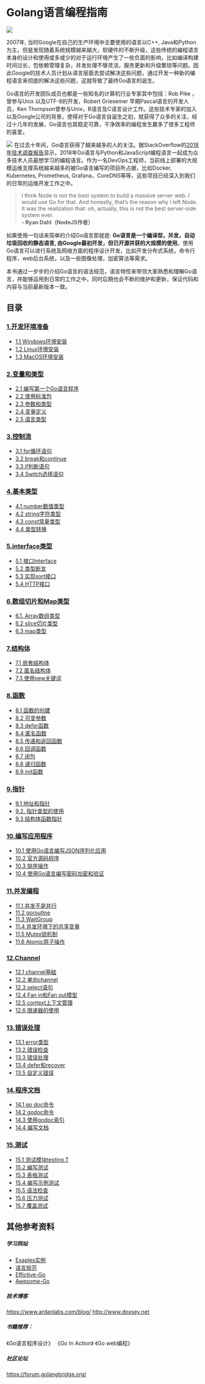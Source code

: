 # Golang语言编程指南

![](https://github.com/zhangmingkai4315/golang-essentials/blob/master/public/golang.png?raw=true)

2007年, 当时Google在自己的生产环境中主要使用的语言以C++, Java和Python为主，但是发现随着系统规模越来越大，软硬件的不断升级，这些传统的编程语言本身的设计和使用或多或少的对于运行环境产生了一些负面的影响，比如编译构建时间过长，包依赖管理复杂，并发处理不够灵活，服务更新和升级繁琐等问题。因此Google的技术人员计划从语言层面去尝试解决这些问题，通过开发一种新的编程语言来彻底的解决这些问题，这就导致了最终Go语言的诞生。

Go语言的开发团队成员也都是一些知名的计算机行业专家其中包括：Rob Pike ，曾参与Unix 以及UTF-8的开发，Robert Griesemer 早期Pascal语言的开发人员，Ken Thompson曾参与Unix，B语言及C语言设计工作。这些技术专家的加入以及Google公司的背景，使得对于Go语言自诞生之初，就获得了众多的关注，经过十几年的发展，Go语言也其稳定可靠，干净效率的编程发生赢多了很多工程师的喜爱。

![](https://github.com/zhangmingkai4315/golang-essentials/blob/master/public/stackoverflow-golang-wanted.PNG?raw=true)
在过去十年间，Go语言获得了越来越多的人的关注。据StackOverflow的[2018年技术调查报告](https://insights.stackoverflow.com/survey/2018/)显示，2018年Go语言与Python和JavaScript编程语言一起成为众多技术人员最想学习的编程语言。作为一名DevOps工程师，当前线上部署的大规模运维支撑系统越来越多的被Go语言编写的项目所占据，比如Docker, Kubernetes, Prometheus, Grafana，CoreDNS等等，这些项目已经深入到我们的日常的运维开发工作之中。


>  I think Node is not the best system to build a massive server web. I would use Go for that. And honestly, that’s the reason why I left Node. It was the realization that: oh, actually, this is not the best server-side system ever.                
                                    **- Ryan Dahl（NodeJS作者）**

如果使用一句话来简单的介绍Go语言那就是: **Go语言是一个编译型，并发，自动垃圾回收的静态语言, 由Google最初开发，但已开源并获的大规模的使用**。使用Go语言可以进行系统及网络方面的程序设计开发，比如开发分布式系统，命令行程序，web后台系统，以及一些图像处理，加密算法等需求。

本书通过一步步的介绍Go语言的语法规范，语言特性来带领大家熟悉和理解Go语言，并能够运用到日常的工作之中，同时后期也会不断的维护和更新，保证代码和内容与当前最新版本一致。

## 目录

### [1.开发环境准备](https://github.com/zhangmingkai4315/golang-essentials/tree/master/01-%E5%BC%80%E5%8F%91%E7%8E%AF%E5%A2%83%E5%AE%89%E8%A3%85)
- [1.1 Windows环境安装](https://github.com/zhangmingkai4315/golang-essentials/tree/master/01-%E5%BC%80%E5%8F%91%E7%8E%AF%E5%A2%83%E5%AE%89%E8%A3%85#11-windows%E7%8E%AF%E5%A2%83)
- [1.2 Linux环境安装](https://github.com/zhangmingkai4315/golang-essentials/tree/master/01-%E5%BC%80%E5%8F%91%E7%8E%AF%E5%A2%83%E5%AE%89%E8%A3%85#12-linux%E7%8E%AF%E5%A2%83)
- [1.3 MacOS环境安装](https://github.com/zhangmingkai4315/golang-essentials/tree/master/01-%E5%BC%80%E5%8F%91%E7%8E%AF%E5%A2%83%E5%AE%89%E8%A3%85#12-linux%E7%8E%AF%E5%A2%83)

### [2.变量和类型](https://github.com/zhangmingkai4315/golang-essentials/tree/master/02-%E5%8F%98%E9%87%8F%E5%92%8C%E7%B1%BB%E5%9E%8B)
- [2.1 编写第一个Go语言程序](https://github.com/zhangmingkai4315/golang-essentials/tree/master/02-%E5%8F%98%E9%87%8F%E5%92%8C%E7%B1%BB%E5%9E%8B#21-%E7%BC%96%E5%86%99%E7%AC%AC%E4%B8%80%E4%B8%AAgo%E8%AF%AD%E8%A8%80%E7%A8%8B%E5%BA%8F)
- [2.2 使用标准包](https://github.com/zhangmingkai4315/golang-essentials/tree/master/02-%E5%8F%98%E9%87%8F%E5%92%8C%E7%B1%BB%E5%9E%8B#22-%E4%BD%BF%E7%94%A8%E6%A0%87%E5%87%86%E5%8C%85)
- [2.3 参数和类型](https://github.com/zhangmingkai4315/golang-essentials/tree/master/02-%E5%8F%98%E9%87%8F%E5%92%8C%E7%B1%BB%E5%9E%8B#23-%E5%8F%82%E6%95%B0%E5%92%8C%E7%B1%BB%E5%9E%8B)
- [2.4 变量定义](https://github.com/zhangmingkai4315/golang-essentials/tree/master/02-%E5%8F%98%E9%87%8F%E5%92%8C%E7%B1%BB%E5%9E%8B#24-go%E8%AF%AD%E8%A8%80%E4%B8%AD%E7%9A%84%E5%8F%98%E9%87%8F%E5%AE%9A%E4%B9%89)
- [2.5 语言类型](https://github.com/zhangmingkai4315/golang-essentials/tree/master/02-%E5%8F%98%E9%87%8F%E5%92%8C%E7%B1%BB%E5%9E%8B#25-%E7%B1%BB%E5%9E%8B)
### [3.控制流](https://github.com/zhangmingkai4315/golang-essentials/tree/master/03-%E6%8E%A7%E5%88%B6%E6%B5%81)

- [3.1 for循环语句](https://github.com/zhangmingkai4315/golang-essentials/tree/master/03-%E6%8E%A7%E5%88%B6%E6%B5%81#31-for%E5%BE%AA%E7%8E%AF%E8%AF%AD%E5%8F%A5)
- [3.2 break和continue](https://github.com/zhangmingkai4315/golang-essentials/tree/master/03-%E6%8E%A7%E5%88%B6%E6%B5%81#32-break%E5%92%8Ccontinue)
- [3.3 if判断语句](https://github.com/zhangmingkai4315/golang-essentials/tree/master/03-%E6%8E%A7%E5%88%B6%E6%B5%81#32-break%E5%92%8Ccontinue)
- [3.4 Switch选择语句](https://github.com/zhangmingkai4315/golang-essentials/tree/master/03-%E6%8E%A7%E5%88%B6%E6%B5%81#34-switch%E9%80%89%E6%8B%A9%E8%AF%AD%E5%8F%A5)

### [4.基本类型](https://github.com/zhangmingkai4315/golang-essentials/tree/master/04-%E5%9F%BA%E6%9C%AC%E7%B1%BB%E5%9E%8B)

- [4.1 number数值类型](https://github.com/zhangmingkai4315/golang-essentials/tree/master/04-%E5%9F%BA%E6%9C%AC%E7%B1%BB%E5%9E%8B#41-number%E6%95%B0%E5%80%BC%E7%B1%BB%E5%9E%8B)
- [4.2 string字符类型](https://github.com/zhangmingkai4315/golang-essentials/tree/master/04-%E5%9F%BA%E6%9C%AC%E7%B1%BB%E5%9E%8B#42-string%E5%AD%97%E7%AC%A6%E7%B1%BB%E5%9E%8B)
- [4.3 const常量类型](https://github.com/zhangmingkai4315/golang-essentials/tree/master/04-%E5%9F%BA%E6%9C%AC%E7%B1%BB%E5%9E%8B#43-const%E5%B8%B8%E9%87%8F%E7%B1%BB%E5%9E%8B)
- [4.4 类型转换](https://github.com/zhangmingkai4315/golang-essentials/tree/master/04-%E5%9F%BA%E6%9C%AC%E7%B1%BB%E5%9E%8B#44-%E7%B1%BB%E5%9E%8B%E8%BD%AC%E6%8D%A2)

### [5.interface类型](https://github.com/zhangmingkai4315/golang-essentials/tree/master/05-interface%E7%B1%BB%E5%9E%8B)

- [5.1 接口Interface](https://github.com/zhangmingkai4315/golang-essentials/tree/master/05-interface%E7%B1%BB%E5%9E%8B#51-%E6%8E%A5%E5%8F%A3interface)
- [5.2 类型断言](https://github.com/zhangmingkai4315/golang-essentials/tree/master/05-interface%E7%B1%BB%E5%9E%8B#52-%E7%B1%BB%E5%9E%8B%E6%96%AD%E8%A8%80)
- [5.3 实现sort接口](https://github.com/zhangmingkai4315/golang-essentials/tree/master/05-interface%E7%B1%BB%E5%9E%8B#53-%E5%AE%9E%E7%8E%B0sort%E6%8E%A5%E5%8F%A3)
- [5.4 HTTP接口]()

### [6.数组切片和Map类型](https://github.com/zhangmingkai4315/golang-essentials/tree/master/06-%E6%95%B0%E7%BB%84%E5%88%87%E7%89%87%E5%92%8CMap%E7%B1%BB%E5%9E%8B)
- [6.1. Array数组类型](https://github.com/zhangmingkai4315/golang-essentials/tree/master/06-%E6%95%B0%E7%BB%84%E5%88%87%E7%89%87%E5%92%8CMap%E7%B1%BB%E5%9E%8B#61-array%E6%95%B0%E7%BB%84%E7%B1%BB%E5%9E%8B)
- [6.2 slice切片类型](https://github.com/zhangmingkai4315/golang-essentials/tree/master/06-%E6%95%B0%E7%BB%84%E5%88%87%E7%89%87%E5%92%8CMap%E7%B1%BB%E5%9E%8B#62-slice%E5%88%87%E7%89%87%E7%B1%BB%E5%9E%8B)
- [6.3 map类型](https://github.com/zhangmingkai4315/golang-essentials/tree/master/06-%E6%95%B0%E7%BB%84%E5%88%87%E7%89%87%E5%92%8CMap%E7%B1%BB%E5%9E%8B#63-map%E7%B1%BB%E5%9E%8B)
### [7.结构体](https://github.com/zhangmingkai4315/golang-essentials/tree/master/07-%E7%BB%93%E6%9E%84%E4%BD%93)
- [7.1 嵌套结构体](https://github.com/zhangmingkai4315/golang-essentials/tree/master/07-%E7%BB%93%E6%9E%84%E4%BD%93#71-%E5%B5%8C%E5%A5%97%E7%BB%93%E6%9E%84%E4%BD%93)
- [7.2 匿名结构体](https://github.com/zhangmingkai4315/golang-essentials/tree/master/07-%E7%BB%93%E6%9E%84%E4%BD%93#72-%E5%8C%BF%E5%90%8D%E7%BB%93%E6%9E%84%E4%BD%93)
- [7.3 使用new关键词](https://github.com/zhangmingkai4315/golang-essentials/tree/master/07-%E7%BB%93%E6%9E%84%E4%BD%93#73-%E4%BD%BF%E7%94%A8new%E5%85%B3%E9%94%AE%E8%AF%8D)

### [8.函数](https://github.com/zhangmingkai4315/golang-essentials/tree/master/08-%E5%87%BD%E6%95%B0)
- [8.1 函数的创建](https://github.com/zhangmingkai4315/golang-essentials/tree/master/08-%E5%87%BD%E6%95%B0#81-%E5%87%BD%E6%95%B0%E7%9A%84%E5%88%9B%E5%BB%BA)
- [8.2 可变参数](https://github.com/zhangmingkai4315/golang-essentials/tree/master/08-%E5%87%BD%E6%95%B0#82-%E5%8F%AF%E5%8F%98%E5%8F%82%E6%95%B0)
- [8.3 defer函数](https://github.com/zhangmingkai4315/golang-essentials/tree/master/08-%E5%87%BD%E6%95%B0#83-defer%E5%87%BD%E6%95%B0)
- [8.4 匿名函数](https://github.com/zhangmingkai4315/golang-essentials/tree/master/08-%E5%87%BD%E6%95%B0#84-%E5%8C%BF%E5%90%8D%E5%87%BD%E6%95%B0)
- [8.5 传递和返回函数](https://github.com/zhangmingkai4315/golang-essentials/tree/master/08-%E5%87%BD%E6%95%B0#85-%E4%BC%A0%E9%80%92%E5%92%8C%E8%BF%94%E5%9B%9E%E5%87%BD%E6%95%B0)
- [8.6 回调函数](https://github.com/zhangmingkai4315/golang-essentials/tree/master/08-%E5%87%BD%E6%95%B0#86-%E5%9B%9E%E8%B0%83%E5%87%BD%E6%95%B0)
- [8.7 闭包](https://github.com/zhangmingkai4315/golang-essentials/tree/master/08-%E5%87%BD%E6%95%B0#82-%E9%97%AD%E5%8C%85)
- [8.8 递归函数](https://github.com/zhangmingkai4315/golang-essentials/tree/master/08-%E5%87%BD%E6%95%B0#88-%E9%80%92%E5%BD%92%E5%87%BD%E6%95%B0)
- [8.9 init函数](https://github.com/zhangmingkai4315/golang-essentials/tree/master/08-%E5%87%BD%E6%95%B0#89-init%E5%87%BD%E6%95%B0)
### [9.指针](https://github.com/zhangmingkai4315/golang-essentials/tree/master/09-%E6%8C%87%E9%92%88)
- [9.1 地址和指针](https://github.com/zhangmingkai4315/golang-essentials/tree/master/09-%E6%8C%87%E9%92%88#91--%E5%9C%B0%E5%9D%80%E5%92%8C%E6%8C%87%E9%92%88)
- [9.2. 指针类型的使用](https://github.com/zhangmingkai4315/golang-essentials/tree/master/09-%E6%8C%87%E9%92%88#92-%E6%8C%87%E9%92%88%E7%B1%BB%E5%9E%8B%E7%9A%84%E4%BD%BF%E7%94%A8)
- [9.3 结构体函数指针](https://github.com/zhangmingkai4315/golang-essentials/tree/master/09-%E6%8C%87%E9%92%88#93-%E7%BB%93%E6%9E%84%E4%BD%93%E5%87%BD%E6%95%B0%E6%8C%87%E9%92%88)
### [10.编写应用程序](https://github.com/zhangmingkai4315/golang-essentials/tree/master/10-%E7%BC%96%E5%86%99%E5%BA%94%E7%94%A8)
- [10.1 使用Go语言编写JSON序列化应用](https://github.com/zhangmingkai4315/golang-essentials/tree/master/10-%E7%BC%96%E5%86%99%E5%BA%94%E7%94%A8#101-%E4%BD%BF%E7%94%A8go%E8%AF%AD%E8%A8%80%E7%BC%96%E5%86%99json%E5%BA%8F%E5%88%97%E5%8C%96%E5%BA%94%E7%94%A8)
- [10.2 官方源码程序](https://github.com/zhangmingkai4315/golang-essentials/tree/master/10-%E7%BC%96%E5%86%99%E5%BA%94%E7%94%A8#102-%E5%AE%98%E6%96%B9%E6%BA%90%E7%A0%81%E7%A8%8B%E5%BA%8F)
- [10.3 排序操作](https://github.com/zhangmingkai4315/golang-essentials/tree/master/10-%E7%BC%96%E5%86%99%E5%BA%94%E7%94%A8#103-%E6%8E%92%E5%BA%8F%E6%93%8D%E4%BD%9C)
- [10.4 使用Go语言编写密码加密和验证](https://github.com/zhangmingkai4315/golang-essentials/tree/master/10-%E7%BC%96%E5%86%99%E5%BA%94%E7%94%A8#104-%E4%BD%BF%E7%94%A8go%E8%AF%AD%E8%A8%80%E7%BC%96%E5%86%99%E5%AF%86%E7%A0%81%E5%8A%A0%E5%AF%86%E5%92%8C%E9%AA%8C%E8%AF%81)
### [11.并发编程](https://github.com/zhangmingkai4315/golang-essentials/tree/master/11-%E5%B9%B6%E5%8F%91%E7%BC%96%E7%A8%8B)

- [11.1 并发不是并行](https://github.com/zhangmingkai4315/golang-essentials/tree/master/11-%E5%B9%B6%E5%8F%91%E7%BC%96%E7%A8%8B#111-%E5%B9%B6%E5%8F%91%E4%B8%8D%E6%98%AF%E5%B9%B6%E8%A1%8C)
- [11.2 goroutine](https://github.com/zhangmingkai4315/golang-essentials/tree/master/11-%E5%B9%B6%E5%8F%91%E7%BC%96%E7%A8%8B#112-goroutine)
- [11.3 WaitGroup](https://github.com/zhangmingkai4315/golang-essentials/tree/master/11-%E5%B9%B6%E5%8F%91%E7%BC%96%E7%A8%8B#113-waitgroup)
- [11.4 并发环境下的共享变量](https://github.com/zhangmingkai4315/golang-essentials/tree/master/11-%E5%B9%B6%E5%8F%91%E7%BC%96%E7%A8%8B#114-%E5%B9%B6%E5%8F%91%E7%8E%AF%E5%A2%83%E4%B8%8B%E7%9A%84%E5%85%B1%E4%BA%AB%E5%8F%98%E9%87%8F)
- [11.5 Mutex锁机制](https://github.com/zhangmingkai4315/golang-essentials/tree/master/11-%E5%B9%B6%E5%8F%91%E7%BC%96%E7%A8%8B#115-mutex%E9%94%81%E6%9C%BA%E5%88%B6)
- [11.6 Atomic原子操作](https://github.com/zhangmingkai4315/golang-essentials/tree/master/11-%E5%B9%B6%E5%8F%91%E7%BC%96%E7%A8%8B#116-atomic%E5%8E%9F%E5%AD%90%E6%93%8D%E4%BD%9C)

### [12.Channel](https://github.com/zhangmingkai4315/golang-essentials/tree/master/12-Channel)
- [12.1 channel基础](https://github.com/zhangmingkai4315/golang-essentials/tree/master/12-Channel#121-channel%E5%9F%BA%E7%A1%80)
- [12.2 单向channel](https://github.com/zhangmingkai4315/golang-essentials/tree/master/12-Channel#122-%E5%8D%95%E5%90%91channel)
- [12.3 select语句](https://github.com/zhangmingkai4315/golang-essentials/tree/master/12-Channel#123-select%E8%AF%AD%E5%8F%A5)
- [12.4 Fan in和Fan out模型](https://github.com/zhangmingkai4315/golang-essentials/tree/master/12-Channel#124-fan-in%E5%92%8Cfan-out%E6%A8%A1%E5%9E%8B)
- [12.5 context上下文管理](https://github.com/zhangmingkai4315/golang-essentials/tree/master/12-Channel#125-context%E4%B8%8A%E4%B8%8B%E6%96%87%E7%AE%A1%E7%90%86)
- [12.6 限速器的使用]()

### [13.错误处理](https://github.com/zhangmingkai4315/golang-essentials/tree/master/13-%E9%94%99%E8%AF%AF%E5%A4%84%E7%90%86)
- [13.1 error类型](https://github.com/zhangmingkai4315/golang-essentials/tree/master/13-%E9%94%99%E8%AF%AF%E5%A4%84%E7%90%86#131-error%E7%B1%BB%E5%9E%8B)
- [13.2 错误检查](https://github.com/zhangmingkai4315/golang-essentials/tree/master/13-%E9%94%99%E8%AF%AF%E5%A4%84%E7%90%86#132-%E9%94%99%E8%AF%AF%E6%A3%80%E6%9F%A5)
- [13.3 错误处理](https://github.com/zhangmingkai4315/golang-essentials/tree/master/13-%E9%94%99%E8%AF%AF%E5%A4%84%E7%90%86#133-%E9%94%99%E8%AF%AF%E5%A4%84%E7%90%86)
- [13.4 defer和recover](https://github.com/zhangmingkai4315/golang-essentials/tree/master/13-%E9%94%99%E8%AF%AF%E5%A4%84%E7%90%86#134-defer%E5%92%8Crecover)
- [13.5 自定义错误](https://github.com/zhangmingkai4315/golang-essentials/tree/master/13-%E9%94%99%E8%AF%AF%E5%A4%84%E7%90%86#135-%E8%87%AA%E5%AE%9A%E4%B9%89%E9%94%99%E8%AF%AF)
### [14.程序文档](https://github.com/zhangmingkai4315/golang-essentials/tree/master/14-%E7%A8%8B%E5%BA%8F%E6%96%87%E6%A1%A3)
- [14.1 go doc命令](https://github.com/zhangmingkai4315/golang-essentials/tree/master/14-%E7%A8%8B%E5%BA%8F%E6%96%87%E6%A1%A3#141-go-doc%E5%91%BD%E4%BB%A4)
- [14.2 godoc命令](https://github.com/zhangmingkai4315/golang-essentials/tree/master/14-%E7%A8%8B%E5%BA%8F%E6%96%87%E6%A1%A3#142-godoc%E5%91%BD%E4%BB%A4)
- [14.3 使用godoc索引](https://github.com/zhangmingkai4315/golang-essentials/tree/master/14-%E7%A8%8B%E5%BA%8F%E6%96%87%E6%A1%A3#143-%E4%BD%BF%E7%94%A8godoc%E7%B4%A2%E5%BC%95)
- [14.4 编写文档](https://github.com/zhangmingkai4315/golang-essentials/tree/master/14-%E7%A8%8B%E5%BA%8F%E6%96%87%E6%A1%A3#144-%E7%BC%96%E5%86%99%E6%96%87%E6%A1%A3)
### [15.测试](https://github.com/zhangmingkai4315/golang-essentials/tree/master/15-%E6%B5%8B%E8%AF%95)
- [15.1 测试模块testing.T](https://github.com/zhangmingkai4315/golang-essentials/tree/master/15-%E6%B5%8B%E8%AF%95#151-%E6%B5%8B%E8%AF%95%E6%A8%A1%E5%9D%97testingt)
- [15.2 编写测试](https://github.com/zhangmingkai4315/golang-essentials/tree/master/15-%E6%B5%8B%E8%AF%95#152-%E7%BC%96%E5%86%99%E6%B5%8B%E8%AF%95)
- [15.3 表格测试](https://github.com/zhangmingkai4315/golang-essentials/tree/master/15-%E6%B5%8B%E8%AF%95#153-%E8%A1%A8%E6%A0%BC%E6%B5%8B%E8%AF%95)
- [15.4 编写示例测试](https://github.com/zhangmingkai4315/golang-essentials/tree/master/15-%E6%B5%8B%E8%AF%95#154-%E7%BC%96%E5%86%99%E7%A4%BA%E4%BE%8B%E6%B5%8B%E8%AF%95)
- [15.5 语法检查](https://github.com/zhangmingkai4315/golang-essentials/tree/master/15-%E6%B5%8B%E8%AF%95#155-%E8%AF%AD%E6%B3%95%E6%A3%80%E6%9F%A5)
- [15.6 压力测试](https://github.com/zhangmingkai4315/golang-essentials/tree/master/15-%E6%B5%8B%E8%AF%95#156-%E5%8E%8B%E5%8A%9B%E6%B5%8B%E8%AF%95)
- [15.7 覆盖测试](https://github.com/zhangmingkai4315/golang-essentials/tree/master/15-%E6%B5%8B%E8%AF%95#157-%E8%A6%86%E7%9B%96%E6%B5%8B%E8%AF%95)

## 其他参考资料

##### 学习网站
- [Exaples实例](https://gobyexample.com/)
- [语言规范](https://golang.org/ref/spec)
- [Effictive-Go](https://golang.org/doc/effective_go.html)
- [Awesome-Go](https://github.com/avelino/awesome-go)

##### 技术博客

https://www.ardanlabs.com/blog/
http://www.doxsey.net

##### 书籍推荐：
《Go语言程序设计》
《Go In Action》
《Go web编程》

##### 社区论坛

https://forum.golangbridge.org/
